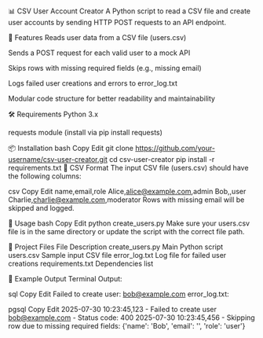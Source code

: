 📊 CSV User Account Creator
A Python script to read a CSV file and create user accounts by sending HTTP POST requests to an API endpoint.

📄 Features
Reads user data from a CSV file (users.csv)

Sends a POST request for each valid user to a mock API

Skips rows with missing required fields (e.g., missing email)

Logs failed user creations and errors to error_log.txt

Modular code structure for better readability and maintainability

🛠️ Requirements
Python 3.x

requests module (install via pip install requests)

📦 Installation
bash
Copy
Edit
git clone https://github.com/your-username/csv-user-creator.git
cd csv-user-creator
pip install -r requirements.txt
📁 CSV Format
The input CSV file (users.csv) should have the following columns:

csv
Copy
Edit
name,email,role
Alice,alice@example.com,admin
Bob,,user
Charlie,charlie@example.com,moderator
Rows with missing email will be skipped and logged.

🚀 Usage
bash
Copy
Edit
python create_users.py
Make sure your users.csv file is in the same directory or update the script with the correct file path.

📂 Project Files
File	Description
create_users.py	Main Python script
users.csv	Sample input CSV file
error_log.txt	Log file for failed user creations
requirements.txt	Dependencies list

🧪 Example Output
Terminal Output:

sql
Copy
Edit
Failed to create user: bob@example.com
error_log.txt:

pgsql
Copy
Edit
2025-07-30 10:23:45,123 - Failed to create user bob@example.com - Status code: 400
2025-07-30 10:23:45,456 - Skipping row due to missing required fields: {'name': 'Bob', 'email': '', 'role': 'user'}
